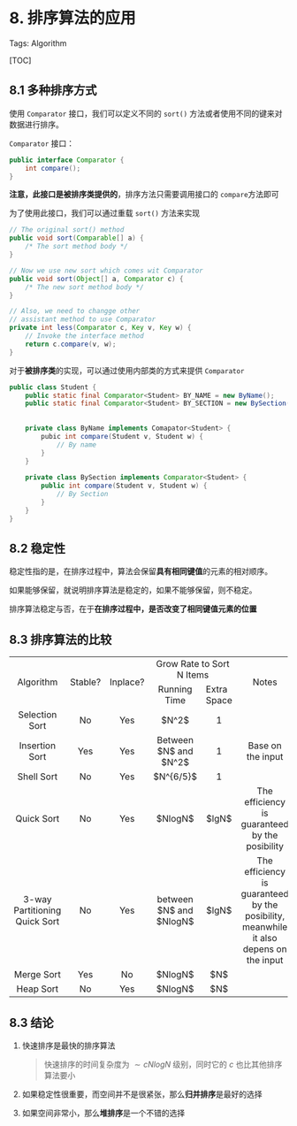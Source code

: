 # 8. 排序算法的应用

Tags: Algorithm

[TOC]

## 8.1 多种排序方式

使用 `Comparator` 接口，我们可以定义不同的 `sort()` 方法或者使用不同的键来对数据进行排序。

`Comparator` 接口：

```java
public interface Comparator {
    int compare();
}
```

**注意，此接口是被排序类提供的**，排序方法只需要调用接口的 `compare`方法即可

为了使用此接口，我们可以通过重载 `sort()` 方法来实现

```java
// The original sort() method
public void sort(Comparable[] a) {
    /* The sort method body */
}

// Now we use new sort which comes wit Comparator 
public void sort(Object[] a, Comparator c) {
    /* The new sort method body */
}

// Also, we need to changge other 
// assistant method to use Comparator
private int less(Comparator c, Key v, Key w) {
    // Invoke the interface method
    return c.compare(v, w);
} 
```

对于**被排序类**的实现，可以通过使用内部类的方式来提供 `Comparator`

```java
public class Student {
    public static final Comparator<Student> BY_NAME = new ByName();
    public static final Comparator<Student> BY_SECTION = new BySection();
    
    
    private class ByName implements Comapator<Student> {
        pubic int compare(Student v, Student w) {
            // By name
        }
    }
    
    private class BySection implements Comparator<Student> {
        public int compare(Student v, Student w) {
            // By Section
        }
    }
}
```

## 8.2 稳定性

稳定性指的是，在排序过程中，算法会保留**具有相同键值**的元素的相对顺序。

如果能够保留，就说明排序算法是稳定的，如果不能够保留，则不稳定。

排序算法稳定与否，在于**在排序过程中，是否改变了相同键值元素的位置**

## 8.3 排序算法的比较

<table>
<tr>
<td rowspan="2" style="text-align:center;vertical-align:middle">Algorithm</td>
<td rowspan="2" style="text-align:center;vertical-align:middle">Stable?</td>
<td rowspan="2" style="text-align:center;vertical-align:middle">Inplace?</td>
<td colspan="2" style="text-align:center;">Grow Rate to Sort N Items</td>
<td rowspan="2" style="text-align:center;vertical-align:middle">Notes</td>
</tr>
<tr>
<td style="text-align:center;vertical-align:middle;">Running Time</td>
<td style="width:6em;">Extra Space</td>
</tr>

<tr>
<td style="text-align:center;vertical-align:middle;">Selection Sort</td>
<td style="text-align:center;vertical-align:middle;">No</td>
<td style="text-align:center;vertical-align:middle;">Yes</td>
<td style="text-align:center;vertical-align:middle;">$N^2$</td>
<td style="text-align:center;vertical-align:middle;">1</td>
<td style="text-align:center;vertical-align:middle;"></td>
</tr>

<tr>
<td style="text-align:center;vertical-align:middle;">Insertion Sort</td>
<td style="text-align:center;vertical-align:middle;">Yes</td>
<td style="text-align:center;vertical-align:middle;">Yes</td>
<td style="text-align:center;vertical-align:middle;">Between $N$ and $N^2$</td>
<td style="text-align:center;vertical-align:middle;">1</td>
<td style="text-align:center;vertical-align:middle;">Base on the input</td>
</tr>

<tr>
<td style="text-align:center;vertical-align:middle;">Shell Sort</td>
<td style="text-align:center;vertical-align:middle;">No</td>
<td style="text-align:center;vertical-align:middle;">Yes</td>
<td style="text-align:center;vertical-align:middle;">$N^{6/5}$</td>
<td style="text-align:center;vertical-align:middle;">1</td>
<td style="text-align:center;vertical-align:middle;"></td>
</tr>

<tr>
<td style="text-align:center;vertical-align:middle;">Quick Sort</td>
<td style="text-align:center;vertical-align:middle;">No</td>
<td style="text-align:center;vertical-align:middle;">Yes</td>
<td style="text-align:center;vertical-align:middle;">$NlogN$</td>
<td style="text-align:center;vertical-align:middle;">$lgN$</td>
<td style="text-align:center;vertical-align:middle;">The efficiency is guaranteed by the posibility</td>
</tr>

<tr>
<td style="text-align:center;vertical-align:middle;">3-way Partitioning <br/>Quick Sort</td>
<td style="text-align:center;vertical-align:middle;">No</td>
<td style="text-align:center;vertical-align:middle;">Yes</td>
<td style="text-align:center;vertical-align:middle;">between $N$ and $NlogN$</td>
<td style="text-align:center;vertical-align:middle;">$lgN$</td>
<td style="text-align:center;vertical-align:middle;">The efficiency is guaranteed by the posibility, meanwhile it also depens on the input</td>
</tr>

<tr>
<td style="text-align:center;vertical-align:middle;">Merge Sort</td>
<td style="text-align:center;vertical-align:middle;">Yes</td>
<td style="text-align:center;vertical-align:middle;">No</td>
<td style="text-align:center;vertical-align:middle;">$NlogN$</td>
<td style="text-align:center;vertical-align:middle;">$N$</td>
<td style="text-align:center;vertical-align:middle;"></td>
</tr>

<tr>
<td style="text-align:center;vertical-align:middle;">Heap Sort</td>
<td style="text-align:center;vertical-align:middle;">No</td>
<td style="text-align:center;vertical-align:middle;">Yes</td>
<td style="text-align:center;vertical-align:middle;">$NlogN$</td>
<td style="text-align:center;vertical-align:middle;">$N$</td>
<td style="text-align:center;vertical-align:middle;"></td>
</tr>
</table>


## 8.3 结论

1. 快速排序是最快的排序算法

    > 快速排序的时间复杂度为 $\sim cNlogN$ 级别，同时它的 $c$ 也比其他排序算法要小
    
2. 如果稳定性很重要，而空间并不是很紧张，那么**归并排序**是最好的选择
3. 如果空间非常小，那么**堆排序**是一个不错的选择

